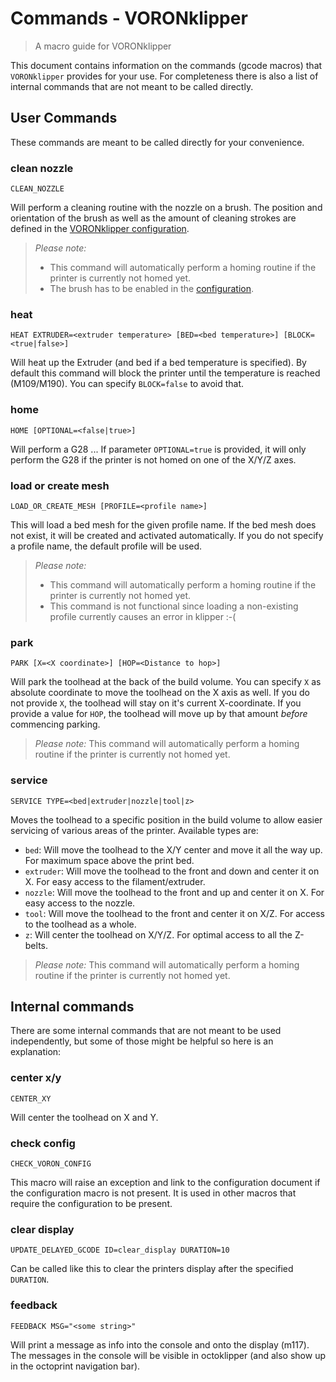 # Commands - VORONklipper
> A macro guide for VORONklipper

This document contains information on the commands (gcode macros) that 
`VORONklipper` provides for your use. For completeness there is also a list 
of internal commands that are not meant to be called directly.

## User Commands
These commands are meant to be called directly for your convenience.

### __clean nozzle__
```
CLEAN_NOZZLE
```
Will perform a cleaning routine with the nozzle on a brush. The position and 
orientation of the brush as well as the amount of cleaning strokes are defined 
in the [VORONklipper configuration](https://github.com/rampage128/voron-klipper/blob/main/docs/configuration.md).

> _Please note:_ 
> - This command will automatically perform a homing routine if 
>   the printer is currently not homed yet.
> - The brush has to be enabled in the [configuration](https://github.com/rampage128/voron-klipper/blob/main/docs/configuration.md).

### __heat__
```
HEAT EXTRUDER=<extruder temperature> [BED=<bed temperature>] [BLOCK=<true|false>]
```
Will heat up the Extruder (and bed if a bed temperature is specified). By default 
this command will block the printer until the temperature is reached 
(M109/M190). You can specify `BLOCK=false` to avoid that.

### __home__
```
HOME [OPTIONAL=<false|true>]
```
Will perform a G28 ... If parameter `OPTIONAL=true` is provided, it will only 
perform the G28 if the printer is not homed on one of the X/Y/Z axes.

### __load or create mesh__
```
LOAD_OR_CREATE_MESH [PROFILE=<profile name>]
```
This will load a bed mesh for the given profile name. If the bed mesh does not 
exist, it will be created and activated automatically. If you do not specify 
a profile name, the default profile will be used.

> _Please note:_ 
> - This command will automatically perform a homing routine if 
>   the printer is currently not homed yet.
> - This command is not functional since loading a non-existing profile 
>   currently causes an error in klipper :-(

### __park__
```
PARK [X=<X coordinate>] [HOP=<Distance to hop>]
```
Will park the toolhead at the back of the build volume. You can specify `X` as 
absolute coordinate to move the toolhead on the X axis as well. If you do not 
provide `X`, the toolhead will stay on it's current X-coordinate. If you 
provide a value for `HOP`, the toolhead will move up by that amount _before_ 
commencing parking.

> _Please note:_ This command will automatically perform a homing routine if 
  the printer is currently not homed yet.

### __service__
```
SERVICE TYPE=<bed|extruder|nozzle|tool|z>
```
Moves the toolhead to a specific position in the build volume to allow easier 
servicing of various areas of the printer. Available types are:
- `bed`: Will move the toolhead to the X/Y center and move it all the way up. 
  For maximum space above the print bed.
- `extruder`: Will move the toolhead to the front and down and center it on X.
  For easy access to the filament/extruder.
- `nozzle`: Will move the toolhead to the front and up and center it on X.
  For easy access to the nozzle.
- `tool`: Will move the toolhead to the front and center it on X/Z.
  For access to the toolhead as a whole.
- `z`: Will center the toolhead on X/Y/Z. 
  For optimal access to all the Z-belts.

> _Please note:_ This command will automatically perform a homing routine if 
  the printer is currently not homed yet.


## Internal commands

There are some internal commands that are not meant to be used independently, 
but some of those might be helpful so here is an explanation:

### __center x/y__
```
CENTER_XY
```
Will center the toolhead on X and Y.

### __check config__
```
CHECK_VORON_CONFIG
```
This macro will raise an exception and link to the configuration document if 
the configuration macro is not present. It is used in other macros that require 
the configuration to be present.

### __clear display__
```
UPDATE_DELAYED_GCODE ID=clear_display DURATION=10
```
Can be called like this to clear the printers display after the specified 
`DURATION`.

### __feedback__
```
FEEDBACK MSG="<some string>"
```
Will print a message as info into the console and onto the display (m117).
The messages in the console will be visible in octoklipper (and also show up 
in the octoprint navigation bar).

